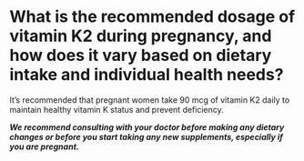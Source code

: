 # What is the recommended dosage of vitamin K2 during pregnancy, and how does it vary based on dietary intake and individual health needs?

It’s recommended that pregnant women take 90 mcg of vitamin K2 daily to maintain healthy vitamin K status and prevent deficiency.  

***We recommend consulting with your doctor before making any dietary changes or before you start taking any new supplements, especially if you are pregnant.***